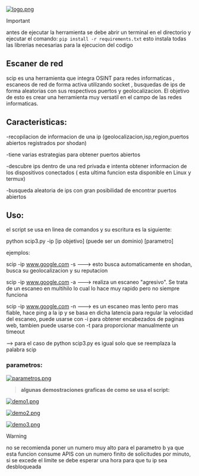 [![logo.png](https://i.postimg.cc/59Y21Y3Y/logo.png)](https://postimg.cc/Thx6JPBf)

> [!IMPORTANT]
antes de ejecutar la herramienta se debe abrir un terminal en el directorio y ejecutar el comando:
`pip install -r requirements.txt`
esto instala todas las librerias necesarias para la ejecucion del codigo

## Escaner de red
scip es una herramienta que integra OSINT para redes informaticas , escaneos de red de forma activa utilizando socket , busquedas de ips de forma aleatorias con sus respectivos puertos y geolocalizacion.
El objetivo de esto es crear una herramienta muy versatil en el campo de las redes informaticas.

## Caracteristicas:

-recopilacion de informacion de una ip (geolocalizacion,isp,region,puertos abiertos registrados por shodan)

-tiene varias estrategias para obtener puertos abiertos

-descubre ips dentro de una red privada e intenta obtener informacion de los dispositivos conectados ( esta ultima funcion esta disponible en Linux y termux)

-busqueda aleatoria de ips con gran posibilidad de encontrar puertos abiertos

## Uso:

el script se usa en linea de comandos y su escritura es la siguiente:

python scip3.py -ip [ip objetivo] (puede ser un dominio)  [parametro]



ejemplos:

scip -ip www.google.com -s ---> esto busca automaticamente en shodan, busca su geolocalizacion y su reputacion

scip -ip www.google.com -a ---> realiza un escaneo "agresivo". Se trata de un escaneo en multihilo lo cual lo hace muy rapido pero no siempre funciona

scip -ip www.google.com -n ---> es un escaneo mas lento pero mas fiable, hace ping a la ip y se basa en dicha latencia para regular la velocidad del escaneo, puede usarse con -i para obtener encabezados de paginas web, tambien puede usarse con -t para proporcionar manualmente un timeout

--> para el caso de python scip3.py es igual solo que se reemplaza la palabra scip

### parametros:
  
[![parametros.png](https://i.postimg.cc/50xb85xw/parametros.png)](https://postimg.cc/sB0krhGX)

> **algunas demostraciones graficas de como se usa el script:**

[![demo1.png](https://i.postimg.cc/90ZVN27C/demo1.png)](https://postimg.cc/BPSdXdpV)

[![demo2.png](https://i.postimg.cc/pXQRf2vB/demo2.png)](https://postimg.cc/w7BCHY7t)

[![demo3.png](https://i.postimg.cc/FH9mG2sX/demo3.png)](https://postimg.cc/pp1gLcFs)

> [!WARNING]
no se recomienda poner un numero muy alto para el parametro b ya que esta funcion consume APIS con un numero finito de solicitudes por minuto, si se excede el limite se debe esperar una hora para que tu ip sea desbloqueada
